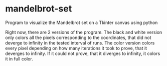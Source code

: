 # mandelbrot-set
Program to visualize the Mandelbrot set on a Tkinter canvas using python

Right now, there are 2 versions of the program. The black and white version only colors all the pixels corresponding to the coordinates, that did not deverge to infinity in the tested interval of runs. The color version colors every pixel depending on how many iterations it took to prove, that it deverges to infinity. If it could not prove, that it diverges to infinity, it colors it in full color.
